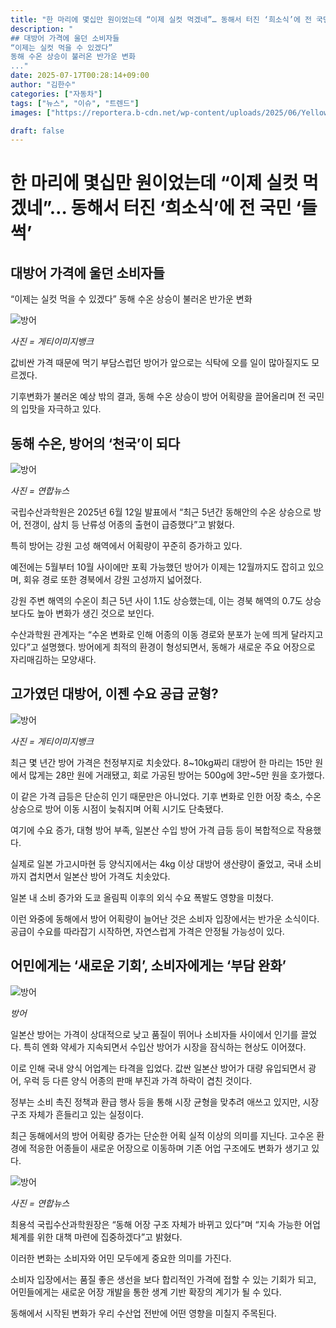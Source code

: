 ```yaml
---
title: "한 마리에 몇십만 원이었는데 “이제 실컷 먹겠네”… 동해서 터진 ‘희소식’에 전 국민 ‘들썩’"
description: "
## 대방어 가격에 울던 소비자들
“이제는 실컷 먹을 수 있겠다”
동해 수온 상승이 불러온 반가운 변화
..."
date: 2025-07-17T00:28:14+09:00
author: "김한수"
categories: ["자동차"]
tags: ["뉴스", "이슈", "트렌드"]
images: ["https://reportera.b-cdn.net/wp-content/uploads/2025/06/Yellowtails-in-the-East-Sea-are-on-the-rise-1024x576.jpg"]

draft: false
---
```


# 한 마리에 몇십만 원이었는데 “이제 실컷 먹겠네”… 동해서 터진 ‘희소식’에 전 국민 ‘들썩’


## 대방어 가격에 울던 소비자들
“이제는 실컷 먹을 수 있겠다”
동해 수온 상승이 불러온 반가운 변화


![방어](https://reportera.b-cdn.net/wp-content/uploads/2025/06/Yellowtails-in-the-East-Sea-are-on-the-rise-1024x576.jpg)

*사진 = 게티이미지뱅크*

값비싼 가격 때문에 먹기 부담스럽던 방어가 앞으로는 식탁에 오를 일이 많아질지도 모르겠다.

기후변화가 불러온 예상 밖의 결과, 동해 수온 상승이 방어 어획량을 끌어올리며 전 국민의 입맛을 자극하고 있다.


## 동해 수온, 방어의 ‘천국’이 되다


![방어](https://reportera.b-cdn.net/wp-content/uploads/2025/06/방어-1-1024x682.jpg)

*사진 = 연합뉴스*

국립수산과학원은 2025년 6월 12일 발표에서 “최근 5년간 동해안의 수온 상승으로 방어, 전갱이, 삼치 등 난류성 어종의 출현이 급증했다”고 밝혔다.

특히 방어는 강원 고성 해역에서 어획량이 꾸준히 증가하고 있다.

예전에는 5월부터 10월 사이에만 포획 가능했던 방어가 이제는 12월까지도 잡히고 있으며, 회유 경로 또한 경북에서 강원 고성까지 넓어졌다.

강원 주변 해역의 수온이 최근 5년 사이 1.1도 상승했는데, 이는 경북 해역의 0.7도 상승보다도 높아 변화가 생긴 것으로 보인다.

수산과학원 관계자는 “수온 변화로 인해 어종의 이동 경로와 분포가 눈에 띄게 달라지고 있다”고 설명했다. 방어에게 최적의 환경이 형성되면서, 동해가 새로운 주요 어장으로 자리매김하는 모양새다.


## 고가였던 대방어, 이젠 수요 공급 균형?


![방어](https://reportera.b-cdn.net/wp-content/uploads/2025/06/방어-2-1024x683.jpg)

*사진 = 게티이미지뱅크*

최근 몇 년간 방어 가격은 천정부지로 치솟았다. 8~10kg짜리 대방어 한 마리는 15만 원에서 많게는 28만 원에 거래됐고, 회로 가공된 방어는 500g에 3만~5만 원을 호가했다.

이 같은 가격 급등은 단순히 인기 때문만은 아니었다. 기후 변화로 인한 어장 축소, 수온 상승으로 방어 이동 시점이 늦춰지며 어획 시기도 단축됐다.

여기에 수요 증가, 대형 방어 부족, 일본산 수입 방어 가격 급등 등이 복합적으로 작용했다.

실제로 일본 가고시마현 등 양식지에서는 4kg 이상 대방어 생산량이 줄었고, 국내 소비까지 겹치면서 일본산 방어 가격도 치솟았다.

일본 내 소비 증가와 도쿄 올림픽 이후의 외식 수요 폭발도 영향을 미쳤다.

이런 와중에 동해에서 방어 어획량이 늘어난 것은 소비자 입장에서는 반가운 소식이다. 공급이 수요를 따라잡기 시작하면, 자연스럽게 가격은 안정될 가능성이 있다.


## 어민에게는 ‘새로운 기회’, 소비자에게는 ‘부담 완화’


![방어](https://reportera.b-cdn.net/wp-content/uploads/2025/06/방어-3-1024x768.jpg)

*방어*

일본산 방어는 가격이 상대적으로 낮고 품질이 뛰어나 소비자들 사이에서 인기를 끌었다. 특히 엔화 약세가 지속되면서 수입산 방어가 시장을 잠식하는 현상도 이어졌다.

이로 인해 국내 양식 어업계는 타격을 입었다. 값싼 일본산 방어가 대량 유입되면서 광어, 우럭 등 다른 양식 어종의 판매 부진과 가격 하락이 겹친 것이다.

정부는 소비 촉진 정책과 환급 행사 등을 통해 시장 균형을 맞추려 애쓰고 있지만, 시장 구조 자체가 흔들리고 있는 실정이다.

최근 동해에서의 방어 어획량 증가는 단순한 어획 실적 이상의 의미를 지닌다. 고수온 환경에 적응한 어종들이 새로운 어장으로 이동하며 기존 어업 구조에도 변화가 생기고 있다.

![방어](https://reportera.b-cdn.net/wp-content/uploads/2025/06/방어-4-1024x637.jpg)

*사진 = 연합뉴스*

최용석 국립수산과학원장은 “동해 어장 구조 자체가 바뀌고 있다”며 “지속 가능한 어업 체계를 위한 대책 마련에 집중하겠다”고 밝혔다.

이러한 변화는 소비자와 어민 모두에게 중요한 의미를 가진다.

소비자 입장에서는 품질 좋은 생선을 보다 합리적인 가격에 접할 수 있는 기회가 되고, 어민들에게는 새로운 어장 개발을 통한 생계 기반 확장의 계기가 될 수 있다.

동해에서 시작된 변화가 우리 수산업 전반에 어떤 영향을 미칠지 주목된다.
